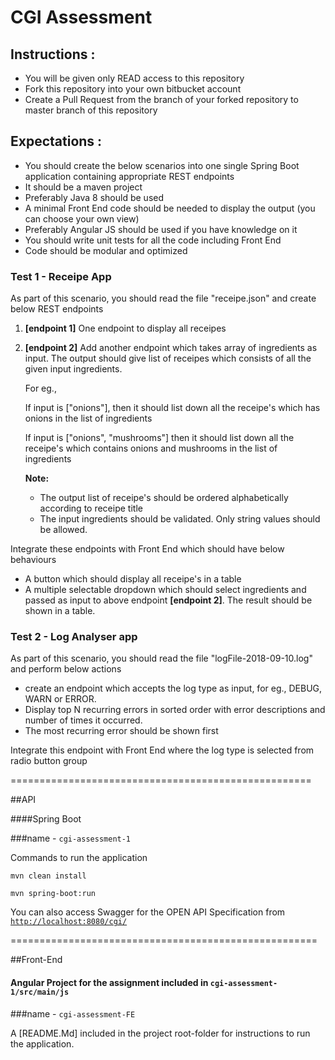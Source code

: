 # CGI Assessment

## Instructions :

- You will be given only READ access to this repository
- Fork this repository into your own bitbucket account
- Create a Pull Request from the branch of your forked repository to master branch of this repository

## Expectations :

- You should create the below scenarios into one single Spring Boot application containing appropriate REST endpoints
- It should be a maven project
- Preferably Java 8 should be used
- A minimal Front End code should be needed to display the output (you can choose your own view)
- Preferably Angular JS should be used if you have knowledge on it
- You should write unit tests for all the code including Front End
- Code should be modular and optimized

### Test 1 - Receipe App

As part of this scenario, you should read the file "receipe.json" and create below REST endpoints

1. **[endpoint 1]** One endpoint to display all receipes
2. **[endpoint 2]** Add another endpoint which takes array of ingredients as input. 
The output should give list of receipes which consists of all the given input ingredients.
        
    For eg., 
    
    If input is ["onions"], then it should list down all the receipe's which has onions in the list of ingredients
    
    If input is ["onions", "mushrooms"] then it should list down all the receipe's which contains onions and mushrooms in the list of ingredients

    **Note:** 
    - The output list of receipe's should be ordered alphabetically according to receipe title
    - The input ingredients should be validated. Only string values should be allowed.
    
Integrate these endpoints with Front End which should have below behaviours

- A button which should display all receipe's in a table
- A multiple selectable dropdown which should select ingredients and passed as input to above endpoint **[endpoint 2]**. The result should be shown in a table.

### Test 2 - Log Analyser app

As part of this scenario, you should read the file "logFile-2018-09-10.log" and perform below actions

- create an endpoint which accepts the log type as input, for eg., DEBUG, WARN or ERROR.
- Display top N recurring errors in sorted order with error descriptions and number of times it occurred. 
- The most recurring error should be shown first

Integrate this endpoint with Front End where the log type is selected from radio button group 

====================================================

##API

####Spring Boot 

###name - `cgi-assessment-1`

Commands to run the application 

```mvn clean install```

```mvn spring-boot:run```

You can also access Swagger for the OPEN API Specification from [`http://localhost:8080/cgi/`](http://localhost:8080/cgi/)

=====================================================

##Front-End

#### Angular Project for the assignment included in `cgi-assessment-1/src/main/js` 

###name - `cgi-assessment-FE`

A [README.Md] included in the project root-folder for instructions to run the application.



